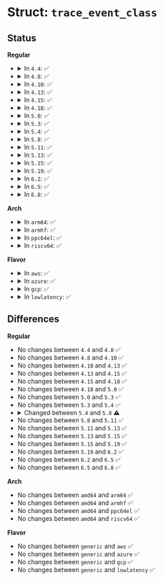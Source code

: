 # Struct: <code>trace_event_class</code>

## Status
<b>Regular</b>
<ul>
<li>
<details>
<summary>In <code>4.4</code>: ✅</summary>

```c
struct trace_event_class {
    const char *system;
    void *probe;
    void *perf_probe;
    int (*reg)(struct trace_event_call *, enum trace_reg, void *);
    int (*define_fields)(struct trace_event_call *);
    struct list_head * (*get_fields)(struct trace_event_call *);
    struct list_head fields;
    int (*raw_init)(struct trace_event_call *);
};
```
</details>
</li>
<li>
<details>
<summary>In <code>4.8</code>: ✅</summary>

```c
struct trace_event_class {
    const char *system;
    void *probe;
    void *perf_probe;
    int (*reg)(struct trace_event_call *, enum trace_reg, void *);
    int (*define_fields)(struct trace_event_call *);
    struct list_head * (*get_fields)(struct trace_event_call *);
    struct list_head fields;
    int (*raw_init)(struct trace_event_call *);
};
```
</details>
</li>
<li>
<details>
<summary>In <code>4.10</code>: ✅</summary>

```c
struct trace_event_class {
    const char *system;
    void *probe;
    void *perf_probe;
    int (*reg)(struct trace_event_call *, enum trace_reg, void *);
    int (*define_fields)(struct trace_event_call *);
    struct list_head * (*get_fields)(struct trace_event_call *);
    struct list_head fields;
    int (*raw_init)(struct trace_event_call *);
};
```
</details>
</li>
<li>
<details>
<summary>In <code>4.13</code>: ✅</summary>

```c
struct trace_event_class {
    const char *system;
    void *probe;
    void *perf_probe;
    int (*reg)(struct trace_event_call *, enum trace_reg, void *);
    int (*define_fields)(struct trace_event_call *);
    struct list_head * (*get_fields)(struct trace_event_call *);
    struct list_head fields;
    int (*raw_init)(struct trace_event_call *);
};
```
</details>
</li>
<li>
<details>
<summary>In <code>4.15</code>: ✅</summary>

```c
struct trace_event_class {
    const char *system;
    void *probe;
    void *perf_probe;
    int (*reg)(struct trace_event_call *, enum trace_reg, void *);
    int (*define_fields)(struct trace_event_call *);
    struct list_head * (*get_fields)(struct trace_event_call *);
    struct list_head fields;
    int (*raw_init)(struct trace_event_call *);
};
```
</details>
</li>
<li>
<details>
<summary>In <code>4.18</code>: ✅</summary>

```c
struct trace_event_class {
    const char *system;
    void *probe;
    void *perf_probe;
    int (*reg)(struct trace_event_call *, enum trace_reg, void *);
    int (*define_fields)(struct trace_event_call *);
    struct list_head * (*get_fields)(struct trace_event_call *);
    struct list_head fields;
    int (*raw_init)(struct trace_event_call *);
};
```
</details>
</li>
<li>
<details>
<summary>In <code>5.0</code>: ✅</summary>

```c
struct trace_event_class {
    const char *system;
    void *probe;
    void *perf_probe;
    int (*reg)(struct trace_event_call *, enum trace_reg, void *);
    int (*define_fields)(struct trace_event_call *);
    struct list_head * (*get_fields)(struct trace_event_call *);
    struct list_head fields;
    int (*raw_init)(struct trace_event_call *);
};
```
</details>
</li>
<li>
<details>
<summary>In <code>5.3</code>: ✅</summary>

```c
struct trace_event_class {
    const char *system;
    void *probe;
    void *perf_probe;
    int (*reg)(struct trace_event_call *, enum trace_reg, void *);
    int (*define_fields)(struct trace_event_call *);
    struct list_head * (*get_fields)(struct trace_event_call *);
    struct list_head fields;
    int (*raw_init)(struct trace_event_call *);
};
```
</details>
</li>
<li>
<details>
<summary>In <code>5.4</code>: ✅</summary>

```c
struct trace_event_class {
    const char *system;
    void *probe;
    void *perf_probe;
    int (*reg)(struct trace_event_call *, enum trace_reg, void *);
    int (*define_fields)(struct trace_event_call *);
    struct list_head * (*get_fields)(struct trace_event_call *);
    struct list_head fields;
    int (*raw_init)(struct trace_event_call *);
};
```
</details>
</li>
<li>
<details>
<summary>In <code>5.8</code>: ✅</summary>

```c
struct trace_event_class {
    const char *system;
    void *probe;
    void *perf_probe;
    int (*reg)(struct trace_event_call *, enum trace_reg, void *);
    struct trace_event_fields *fields_array;
    struct list_head * (*get_fields)(struct trace_event_call *);
    struct list_head fields;
    int (*raw_init)(struct trace_event_call *);
};
```
</details>
</li>
<li>
<details>
<summary>In <code>5.11</code>: ✅</summary>

```c
struct trace_event_class {
    const char *system;
    void *probe;
    void *perf_probe;
    int (*reg)(struct trace_event_call *, enum trace_reg, void *);
    struct trace_event_fields *fields_array;
    struct list_head * (*get_fields)(struct trace_event_call *);
    struct list_head fields;
    int (*raw_init)(struct trace_event_call *);
};
```
</details>
</li>
<li>
<details>
<summary>In <code>5.13</code>: ✅</summary>

```c
struct trace_event_class {
    const char *system;
    void *probe;
    void *perf_probe;
    int (*reg)(struct trace_event_call *, enum trace_reg, void *);
    struct trace_event_fields *fields_array;
    struct list_head * (*get_fields)(struct trace_event_call *);
    struct list_head fields;
    int (*raw_init)(struct trace_event_call *);
};
```
</details>
</li>
<li>
<details>
<summary>In <code>5.15</code>: ✅</summary>

```c
struct trace_event_class {
    const char *system;
    void *probe;
    void *perf_probe;
    int (*reg)(struct trace_event_call *, enum trace_reg, void *);
    struct trace_event_fields *fields_array;
    struct list_head * (*get_fields)(struct trace_event_call *);
    struct list_head fields;
    int (*raw_init)(struct trace_event_call *);
};
```
</details>
</li>
<li>
<details>
<summary>In <code>5.19</code>: ✅</summary>

```c
struct trace_event_class {
    const char *system;
    void *probe;
    void *perf_probe;
    int (*reg)(struct trace_event_call *, enum trace_reg, void *);
    struct trace_event_fields *fields_array;
    struct list_head * (*get_fields)(struct trace_event_call *);
    struct list_head fields;
    int (*raw_init)(struct trace_event_call *);
};
```
</details>
</li>
<li>
<details>
<summary>In <code>6.2</code>: ✅</summary>

```c
struct trace_event_class {
    const char *system;
    void *probe;
    void *perf_probe;
    int (*reg)(struct trace_event_call *, enum trace_reg, void *);
    struct trace_event_fields *fields_array;
    struct list_head * (*get_fields)(struct trace_event_call *);
    struct list_head fields;
    int (*raw_init)(struct trace_event_call *);
};
```
</details>
</li>
<li>
<details>
<summary>In <code>6.5</code>: ✅</summary>

```c
struct trace_event_class {
    const char *system;
    void *probe;
    void *perf_probe;
    int (*reg)(struct trace_event_call *, enum trace_reg, void *);
    struct trace_event_fields *fields_array;
    struct list_head * (*get_fields)(struct trace_event_call *);
    struct list_head fields;
    int (*raw_init)(struct trace_event_call *);
};
```
</details>
</li>
<li>
<details>
<summary>In <code>6.8</code>: ✅</summary>

```c
struct trace_event_class {
    const char *system;
    void *probe;
    void *perf_probe;
    int (*reg)(struct trace_event_call *, enum trace_reg, void *);
    struct trace_event_fields *fields_array;
    struct list_head * (*get_fields)(struct trace_event_call *);
    struct list_head fields;
    int (*raw_init)(struct trace_event_call *);
};
```
</details>
</li>
</ul>
<b>Arch</b>
<ul>
<li>
<details>
<summary>In <code>arm64</code>: ✅</summary>

```c
struct trace_event_class {
    const char *system;
    void *probe;
    void *perf_probe;
    int (*reg)(struct trace_event_call *, enum trace_reg, void *);
    int (*define_fields)(struct trace_event_call *);
    struct list_head * (*get_fields)(struct trace_event_call *);
    struct list_head fields;
    int (*raw_init)(struct trace_event_call *);
};
```
</details>
</li>
<li>
<details>
<summary>In <code>armhf</code>: ✅</summary>

```c
struct trace_event_class {
    const char *system;
    void *probe;
    void *perf_probe;
    int (*reg)(struct trace_event_call *, enum trace_reg, void *);
    int (*define_fields)(struct trace_event_call *);
    struct list_head * (*get_fields)(struct trace_event_call *);
    struct list_head fields;
    int (*raw_init)(struct trace_event_call *);
};
```
</details>
</li>
<li>
<details>
<summary>In <code>ppc64el</code>: ✅</summary>

```c
struct trace_event_class {
    const char *system;
    void *probe;
    void *perf_probe;
    int (*reg)(struct trace_event_call *, enum trace_reg, void *);
    int (*define_fields)(struct trace_event_call *);
    struct list_head * (*get_fields)(struct trace_event_call *);
    struct list_head fields;
    int (*raw_init)(struct trace_event_call *);
};
```
</details>
</li>
<li>
<details>
<summary>In <code>riscv64</code>: ✅</summary>

```c
struct trace_event_class {
    const char *system;
    void *probe;
    void *perf_probe;
    int (*reg)(struct trace_event_call *, enum trace_reg, void *);
    int (*define_fields)(struct trace_event_call *);
    struct list_head * (*get_fields)(struct trace_event_call *);
    struct list_head fields;
    int (*raw_init)(struct trace_event_call *);
};
```
</details>
</li>
</ul>
<b>Flavor</b>
<ul>
<li>
<details>
<summary>In <code>aws</code>: ✅</summary>

```c
struct trace_event_class {
    const char *system;
    void *probe;
    void *perf_probe;
    int (*reg)(struct trace_event_call *, enum trace_reg, void *);
    int (*define_fields)(struct trace_event_call *);
    struct list_head * (*get_fields)(struct trace_event_call *);
    struct list_head fields;
    int (*raw_init)(struct trace_event_call *);
};
```
</details>
</li>
<li>
<details>
<summary>In <code>azure</code>: ✅</summary>

```c
struct trace_event_class {
    const char *system;
    void *probe;
    void *perf_probe;
    int (*reg)(struct trace_event_call *, enum trace_reg, void *);
    int (*define_fields)(struct trace_event_call *);
    struct list_head * (*get_fields)(struct trace_event_call *);
    struct list_head fields;
    int (*raw_init)(struct trace_event_call *);
};
```
</details>
</li>
<li>
<details>
<summary>In <code>gcp</code>: ✅</summary>

```c
struct trace_event_class {
    const char *system;
    void *probe;
    void *perf_probe;
    int (*reg)(struct trace_event_call *, enum trace_reg, void *);
    int (*define_fields)(struct trace_event_call *);
    struct list_head * (*get_fields)(struct trace_event_call *);
    struct list_head fields;
    int (*raw_init)(struct trace_event_call *);
};
```
</details>
</li>
<li>
<details>
<summary>In <code>lowlatency</code>: ✅</summary>

```c
struct trace_event_class {
    const char *system;
    void *probe;
    void *perf_probe;
    int (*reg)(struct trace_event_call *, enum trace_reg, void *);
    int (*define_fields)(struct trace_event_call *);
    struct list_head * (*get_fields)(struct trace_event_call *);
    struct list_head fields;
    int (*raw_init)(struct trace_event_call *);
};
```
</details>
</li>
</ul>

## Differences
<b>Regular</b>
<ul>
<li>
No changes between <code>4.4</code> and <code>4.8</code> ✅
</li>
<li>
No changes between <code>4.8</code> and <code>4.10</code> ✅
</li>
<li>
No changes between <code>4.10</code> and <code>4.13</code> ✅
</li>
<li>
No changes between <code>4.13</code> and <code>4.15</code> ✅
</li>
<li>
No changes between <code>4.15</code> and <code>4.18</code> ✅
</li>
<li>
No changes between <code>4.18</code> and <code>5.0</code> ✅
</li>
<li>
No changes between <code>5.0</code> and <code>5.3</code> ✅
</li>
<li>
No changes between <code>5.3</code> and <code>5.4</code> ✅
</li>
<li>
<details>
<summary>Changed between <code>5.4</code> and <code>5.8</code> ⚠️</summary>
<ul>
<li>
<b>Field added. </b>
<code>struct trace_event_fields *fields_array</code>
</li>
<li>
<b>Field removed. </b>
<code>int (*define_fields)(struct trace_event_call *)</code>
</li>
</ul>
</details>
</li>
<li>
No changes between <code>5.8</code> and <code>5.11</code> ✅
</li>
<li>
No changes between <code>5.11</code> and <code>5.13</code> ✅
</li>
<li>
No changes between <code>5.13</code> and <code>5.15</code> ✅
</li>
<li>
No changes between <code>5.15</code> and <code>5.19</code> ✅
</li>
<li>
No changes between <code>5.19</code> and <code>6.2</code> ✅
</li>
<li>
No changes between <code>6.2</code> and <code>6.5</code> ✅
</li>
<li>
No changes between <code>6.5</code> and <code>6.8</code> ✅
</li>
</ul>
<b>Arch</b>
<ul>
<li>
No changes between <code>amd64</code> and <code>arm64</code> ✅
</li>
<li>
No changes between <code>amd64</code> and <code>armhf</code> ✅
</li>
<li>
No changes between <code>amd64</code> and <code>ppc64el</code> ✅
</li>
<li>
No changes between <code>amd64</code> and <code>riscv64</code> ✅
</li>
</ul>
<b>Flavor</b>
<ul>
<li>
No changes between <code>generic</code> and <code>aws</code> ✅
</li>
<li>
No changes between <code>generic</code> and <code>azure</code> ✅
</li>
<li>
No changes between <code>generic</code> and <code>gcp</code> ✅
</li>
<li>
No changes between <code>generic</code> and <code>lowlatency</code> ✅
</li>
</ul>
